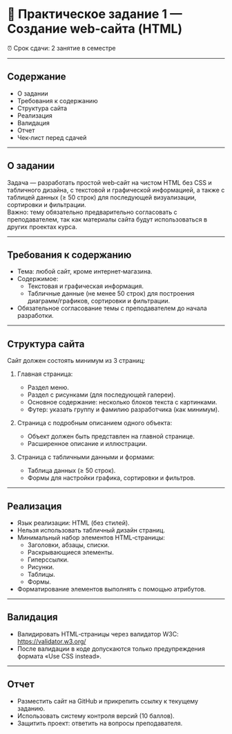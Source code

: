 # 📌 Практическое задание 1 — Создание web‑сайта (HTML)

⏰ Срок сдачи: 2 занятие в семестре

---

## Содержание
- О задании
- Требования к содержанию
- Структура сайта
- Реализация
- Валидация
- Отчет
- Чек‑лист перед сдачей

---

## О задании

Задача — разработать простой web‑сайт на чистом HTML без CSS и табличного дизайна, с текстовой и графической информацией, а также с таблицей данных (≥ 50 строк) для последующей визуализации, сортировки и фильтрации.  
Важно: тему обязательно предварительно согласовать с преподавателем, так как материалы сайта будут использоваться в других проектах курса.

---

## Требования к содержанию

- Тема: любой сайт, кроме интернет‑магазина.  
- Содержимое:
  - Текстовая и графическая информация.
  - Табличные данные (не менее 50 строк) для построения диаграмм/графиков, сортировки и фильтрации.
- Обязательное согласование темы с преподавателем до начала разработки.

---

## Структура сайта

Сайт должен состоять минимум из 3 страниц:

1. Главная страница:
   - Раздел меню.
   - Раздел с рисунками (для последующей галереи).
   - Основное содержание: несколько блоков текста с картинками.
   - Футер: указать группу и фамилию разработчика (как минимум).

2. Страница с подробным описанием одного объекта:
   - Объект должен быть представлен на главной странице.
   - Расширенное описание и иллюстрации.

3. Страница с табличными данными и формами:
   - Таблица данных (≥ 50 строк).
   - Формы для настройки графика, сортировки и фильтров.

---

## Реализация

- Язык реализации: HTML (без стилей).  
- Нельзя использовать табличный дизайн страниц.  
- Минимальный набор элементов HTML‑страницы:
  - Заголовки, абзацы, списки.
  - Раскрывающиеся элементы.
  - Гиперссылки.
  - Рисунки.
  - Таблицы.
  - Формы.
- Форматирование элементов выполнять с помощью атрибутов.

---

## Валидация

- Валидировать HTML‑страницы через валидатор W3C: https://validator.w3.org/  
- После валидации в коде допускаются только предупреждения формата «Use CSS instead».

---

## Отчет

- Разместить сайт на GitHub и прикрепить ссылку к текущему заданию.  
- Использовать систему контроля версий (10 баллов).  
- Защитить проект: ответить на вопросы преподавателя.
